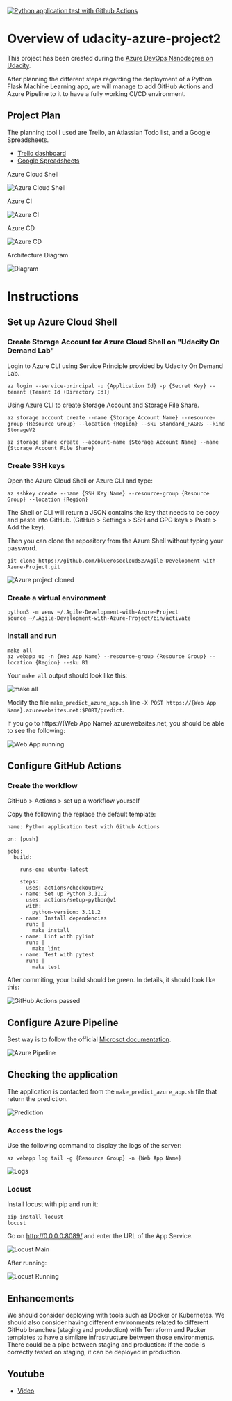 [![Python application test with Github Actions](https://github.com/bluerosecloud52/Agile-Development-with-Azure-Project/actions/workflows/pythonapp.yml/badge.svg)](https://github.com/bluerosecloud52/Agile-Development-with-Azure-Project/actions/workflows/pythonapp.yml)

# Overview of udacity-azure-project2

This project has been created during the [Azure DevOps Nanodegree on Udacity](https://www.udacity.com/course/cloud-devops-using-microsoft-azure-nanodegree--nd082).

After planning the different steps regarding the deployment of a Python Flask Machine Learning app, we will manage to add GitHub Actions and Azure Pipeline to it to have a fully working CI/CD environment.

## Project Plan

The planning tool I used are Trello, an Atlassian Todo list, and a Google Spreadsheets.

* [Trello dashboard](https://trello.com/b/N4n2WxWE/udacity-azure-devops-project-2)
* [Google Spreadsheets](https://docs.google.com/spreadsheets/d/1c9QQ_uZhxDJftm1akvgTQ2NzjPdrvcYQ4beOr9RbZg0/edit?usp=sharing)

Azure Cloud Shell

![Azure Cloud Shell](https://video.udacity-data.com/topher/2020/August/5f344440_azure-cloud-shell/azure-cloud-shell.png)

Azure CI

![Azure CI](https://video.udacity-data.com/topher/2020/August/5f34465d_ci-diagram/ci-diagram.png)

Azure CD

![Azure CD](https://video.udacity-data.com/topher/2020/August/5f3447ab_cd-diagram/cd-diagram.png)

Architecture Diagram

![Diagram](https://github.com/bluerosecloud52/Agile-Development-with-Azure-Project/raw/main/screenshots/12-architecture-diagram.png)

# Instructions

## Set up Azure Cloud Shell

### Create Storage Account for Azure Cloud Shell on "Udacity On Demand Lab"

Login to Azure CLI using Service Principle provided by Udacity On Demand Lab.
```
az login --service-principal -u {Application Id} -p {Secret Key} --tenant {Tenant Id (Directory Id)}
```
Using Azure CLI to create Storage Account and Storage File Share.
```
az storage account create --name {Storage Account Name} --resource-group {Resource Group} --location {Region} --sku Standard_RAGRS --kind StorageV2

az storage share create --account-name {Storage Account Name} --name {Storage Account File Share}
```

### Create SSH keys

Open the Azure Cloud Shell or Azure CLI and type:

```
az sshkey create --name {SSH Key Name} --resource-group {Resource Group} --location {Region}
```

The Shell or CLI will return a JSON contains the key that needs to be copy and paste into GitHub.
(GitHub > Settings > SSH and GPG keys > Paste > Add the key).

Then you can clone the repository from the Azure Shell without typing your password.

```
git clone https://github.com/bluerosecloud52/Agile-Development-with-Azure-Project.git
```

![Azure project cloned](https://github.com/bluerosecloud52/Agile-Development-with-Azure-Project/raw/main/screenshots/1-azure-cloud-shell-clone-git.png)

### Create a virtual environment

```
python3 -m venv ~/.Agile-Development-with-Azure-Project
source ~/.Agile-Development-with-Azure-Project/bin/activate
```

### Install and run

```
make all
az webapp up -n {Web App Name} --resource-group {Resource Group} --location {Region} --sku B1
```

Your `make all` output should look like this:

![make all](https://github.com/bluerosecloud52/Agile-Development-with-Azure-Project/raw/main/screenshots/2-make-all.png)


Modify the file `make_predict_azure_app.sh` line `-X POST https://{Web App Name}.azurewebsites.net:$PORT/predict`.

If you go to https://{Web App Name}.azurewebsites.net, you should be able to see the following:

![Web App running](https://github.com/bluerosecloud52/Agile-Development-with-Azure-Project/raw/main/screenshots/4-web-app-running.png)

## Configure GitHub Actions

### Create the workflow

GitHub > Actions > set up a workflow yourself

Copy the following the replace the default template:

```
name: Python application test with Github Actions

on: [push]

jobs:
  build:

    runs-on: ubuntu-latest

    steps:
    - uses: actions/checkout@v2
    - name: Set up Python 3.11.2
      uses: actions/setup-python@v1
      with:
        python-version: 3.11.2
    - name: Install dependencies
      run: |
        make install
    - name: Lint with pylint
      run: |
        make lint
    - name: Test with pytest
      run: |
        make test
```

After commiting, your build should be green. In details, it should look like this:

![GitHub Actions passed](https://github.com/bluerosecloud52/Agile-Development-with-Azure-Project/raw/main/screenshots/3-github-actions-pass.png)

## Configure Azure Pipeline

Best way is to follow the official [Microsot documentation](https://docs.microsoft.com/en-us/azure/devops/pipelines/ecosystems/python-webapp?view=azure-devops).

![Azure Pipeline](https://github.com/bluerosecloud52/Agile-Development-with-Azure-Project/raw/main/screenshots/5-azure-pipelines-pass.png)

## Checking the application

The application is contacted from the `make_predict_azure_app.sh` file that return the prediction.

![Prediction](https://github.com/bluerosecloud52/Agile-Development-with-Azure-Project/raw/main/screenshots/9-prediction-result.png)

### Access the logs

Use the following command to display the logs of the server:

```
az webapp log tail -g {Resource Group} -n {Web App Name}
```

![Logs](https://github.com/bluerosecloud52/Agile-Development-with-Azure-Project/raw/main/screenshots/6-web-app-logs.png)

### Locust

Install locust with pip and run it:

```
pip install locust
locust
```

Go on http://0.0.0.0:8089/ and enter the URL of the App Service.

![Locust Main](https://github.com/bluerosecloud52/Agile-Development-with-Azure-Project/raw/main/screenshots/7-locust.png)

After running:

![Locust Running](https://github.com/bluerosecloud52/Agile-Development-with-Azure-Project/raw/main/screenshots/8-locus-success.png)

## Enhancements

We should consider deploying with tools such as Docker or Kubernetes.
We should also consider having different environments related to different GitHub branches (staging and production) with Terraform and Packer templates to have a similare infrastructure between those environments. There could be a pipe between staging and production: if the code is correctly tested on staging, it can be deployed in production.

## Youtube
* [Video](https://www.youtube.com/watch?v=wySreMei3bI)
